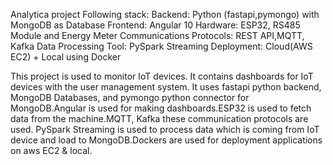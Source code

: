 Analytica project 
Following stack:
Backend: Python (fastapi,pymongo) with MongoDB as Database
Frontend: Angular 10
Hardware: ESP32, RS485 Module and Energy Meter
Communications Protocols: REST API,MQTT, Kafka
Data Processing Tool: PySpark Streaming
Deployment: Cloud(AWS EC2) + Local using Docker

This project is used to monitor IoT devices. It contains dashboards for IoT devices with the user management system. It uses fastapi python backend, MongoDB Databases, and pymongo python connector for MongoDB.Angular is used for making dashboards.ESP32 is used to fetch data from the machine.MQTT, Kafka these communication protocols are used. PySpark Streaming is used to process data which is coming from IoT device and load to MongoDB.Dockers are used for deployment applications on aws EC2 & local.
